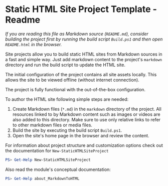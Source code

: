 # Static HTML Site Project Template - Readme

_If you are reading this file as Markdown source (`README.md`), consider building the
project first by running the build script `Build.ps1` and then open `README.html` in the browser._

Site projects allow you to build static HTML sites from Markdown sources
in a fast and simple way. Just add markdown content to the project's `markdown`
directory and run the build script to update the HTML site.

The initial configuration of the project contains all site assets locally.
This allows the site to be viewed offline (without internet connection). 

The project is fully functional with the out-of-the-box configuration.

To author the HTML site following simple steps are needed:
1. Create Markdown files (`*.md`) in the `markdown` directory of the project.
   All resources linked to by Markdown content such as images or videos are
   also added to this directory. Make sure to use only relative links to refer
   to other markdown files or media files.
2. Build the site by executing the build script `Build.ps1`.
3. Open the site's home page in the browser and review the content. 

For information about project structure and customization options
check out the documentation for `New-StaticHTMLSiteProject`

~~~ PowerShell
PS> Get-Help New-StaticHTMLSiteProject
~~~

Also read the module's conceptual documentation:

~~~ PowerShell
PS> Get-Help about_MarkdownToHTML
~~~